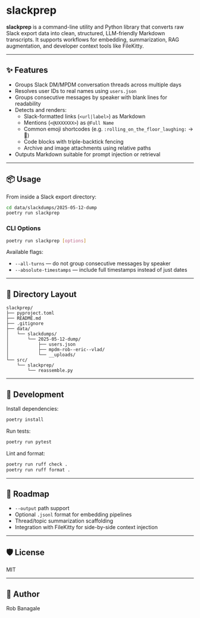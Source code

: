 # slackprep

**slackprep** is a command-line utility and Python library that converts raw Slack export data into clean, structured,
LLM-friendly Markdown transcripts. It supports workflows for embedding, summarization, RAG augmentation, and developer
context tools like FileKitty.

---

## ✨ Features

- Groups Slack DM/MPDM conversation threads across multiple days
- Resolves user IDs to real names using `users.json`
- Groups consecutive messages by speaker with blank lines for readability
- Detects and renders:
    - Slack-formatted links (`<url|label>`) as Markdown
    - Mentions (`<@UXXXXXX>`) as `@Full Name`
    - Common emoji shortcodes (e.g. `:rolling_on_the_floor_laughing:` → 🤣)
    - Code blocks with triple-backtick fencing
    - Archive and image attachments using relative paths
- Outputs Markdown suitable for prompt injection or retrieval

---

## 📦 Usage

From inside a Slack export directory:

```bash
cd data/slackdumps/2025-05-12-dump
poetry run slackprep
````

### CLI Options

```bash
poetry run slackprep [options]
```

Available flags:

* `--all-turns` — do not group consecutive messages by speaker
* `--absolute-timestamps` — include full timestamps instead of just dates

---

## 📁 Directory Layout

```
slackprep/
├── pyproject.toml
├── README.md
├── .gitignore
├── data/
│   └── slackdumps/
│       └── 2025-05-12-dump/
│           ├── users.json
│           ├── mpdm-rob--eric--vlad/
│           └── __uploads/
└── src/
    └── slackprep/
        └── reassemble.py
```

---

## 🧪 Development

Install dependencies:

```bash
poetry install
```

Run tests:

```bash
poetry run pytest
```

Lint and format:

```bash
poetry run ruff check .
poetry run ruff format .
```

---

## 🔮 Roadmap

* `--output` path support
* Optional `.jsonl` format for embedding pipelines
* Thread/topic summarization scaffolding
* Integration with FileKitty for side-by-side context injection

---

## 🛡️ License

MIT

---

## 👤 Author

Rob Banagale
